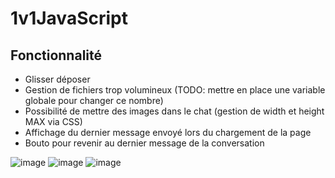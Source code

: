 # 1v1JavaScript
## Fonctionnalité
- Glisser déposer
- Gestion de fichiers trop volumineux (TODO: mettre en place une variable globale pour changer ce nombre)
- Possibilité de mettre des images dans le chat (gestion de width et height MAX via CSS)
- Affichage du dernier message envoyé lors du chargement de la page
- Bouto pour revenir au dernier message de la conversation

![image](https://github.com/A1oneeee/1v1JavaScript/assets/116378179/ec48da3c-4315-4301-bbad-b6d20276deda)
![image](https://github.com/A1oneeee/1v1JavaScript/assets/116378179/5baca7ca-ea47-48c4-bd53-a1a4a7cd0d78)
![image](https://github.com/A1oneeee/1v1JavaScript/assets/116378179/19f97654-0404-40bb-ae38-2fe38c24c714)
